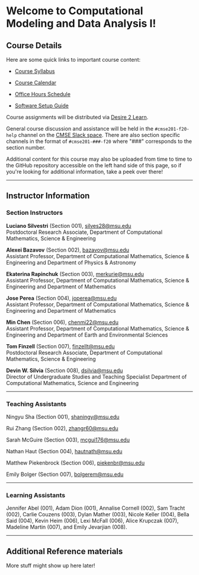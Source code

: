 
# Welcome to Computational Modeling and Data Analysis I!

## Course Details


Here are some quick links to important course content:  

*  [Course Syllabus](https://docs.google.com/document/u/1/d/e/2PACX-1vQAU4aPPot3h-QnqaD8lXm_UuDB8R9C7ffiNc_bxEsX0jNKZ7hVrehGxUtAQu5Q0_ogVqEFxWO_thzv/pub)

*  [Course Calendar](https://docs.google.com/spreadsheets/u/1/d/e/2PACX-1vTvTvpKpthpNwY6_Wm9BC6tTyKo3iE5WVeZ4aomqV2-6XqDi703YeSj7kmc6TLTkF1AEG92hv5Clw3a/pubhtml?gid=1088757719&single=true)

*  [Office Hours Schedule](https://cmse.msu.edu/cmse201-office-hours)

* [Software Setup Guide](/course_documents/SoftwareSetupGuide.pdf)

Course assignments will be distributed via [Desire 2 Learn](https://d2l.msu.edu/).

General course discussion and assistance will be held in the `#cmse201-f20-help` channel on the [CMSE Slack space](https://cmse-courses.slack.com). There are also section specific channels in the format of `#cmse201-###-f20` where "###" corresponds to the section number.

Additional content for this course may also be uploaded from time to time to the GitHub repository accessible on the left hand side of this page, so if you're looking for additional information, take a peek over there!

---

## Instructor Information


### Section Instructors

**Luciano Silvestri** (Section 001), [silves28@msu.edu](mailto:silves28@msu.edu)  
Postdoctoral Research Associate, Department of Computational Mathematics, Science & Engineering


**Alexei Bazavov** (Section 002), [bazavov@msu.edu](mailto:bazavov@msu.edu)  
Assistant Professor, Department of Computational Mathematics, Science & Engineering and Department of Physics & Astronomy


**Ekaterina Rapinchuk** (Section 003), [merkurje@msu.edu](mailto:merkurje@msu.edu)  
Assistant Professor, Department of Computational Mathematics, Science & Engineering and Department of Mathematics
  

**Jose Perea** (Section 004), [joperea@msu.edu](mailto:joperea@msu.edu)    
Assistant Professor, Department of Computational Mathematics, Science & Engineering and Department of Mathematics


**Min Chen** (Section 006), [chenmi22@msu.edu](mailto:chenmi22@msu.edu)  
Assistant Professor, Department of Computational Mathematics, Science & Engineering and Department of Earth and Environmental Sciences


**Tom Finzell** (Section 007), [finzellt@msu.edu](mailto:finzellt@msu.edu)  
Postdoctoral Research Associate, Department of Computational Mathematics, Science & Engineering


**Devin W. Silvia** (Section 008), [dsilvia@msu.edu](mailto:dsilvia@msu.edu)   
Director of Undergraduate Studies and Teaching Specialist
Department of Computational Mathematics, Science and Engineering



---  

### Teaching Assistants

Ningyu Sha (Section 001), 
[shaningy@msu.edu](mailto:shaningy@msu.edu)

Rui Zhang (Section 002), 
[zhangr60@msu.edu](mailto:zhangr60@msu.edu)

Sarah McGuire (Section 003), 
[mcgui176@msu.edu](mailto:mcgui176@msu.edu)

Nathan Haut (Section 004), 
[hautnath@msu.edu](mailto:hautnath@msu.edu)

Matthew Piekenbrock (Section 006), 
[piekenbr@msu.edu](mailto:piekenbr@msu.edu)

Emily Bolger (Section 007), 
[bolgerem@msu.edu](mailto:bolgerem@msu.edu)  

---

### Learning Assistants
Jennifer Abel (001), Adam Dion (001), Annalise Cornell (002), Sam Tracht (002), Carlie Couzens (003), Dylan Mather (003), Nicole Keller (004), Bella Said (004), Kevin Heim (006), Lexi McFall (006), Alice Krupczak (007), Madeline Martin (007), and Emily Jevarjian (008). 

---  

## Additional Reference materials


More stuff might show up here later!
